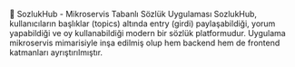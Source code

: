 📝 SozlukHub - Mikroservis Tabanlı Sözlük Uygulaması
SozlukHub, kullanıcıların başlıklar (topics) altında entry (girdi) paylaşabildiği, yorum yapabildiği ve oy kullanabildiği modern bir sözlük platformudur. Uygulama mikroservis mimarisiyle inşa edilmiş olup hem backend hem de frontend katmanları ayrıştırılmıştır.
